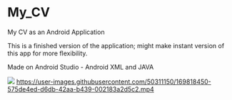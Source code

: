 # My_CV
My CV as an Android Application

This is a finished version of the application; might make instant version of this app for more flexibility.

Made on Android Studio  - Android XML and JAVA

  ![](https://user-images.githubusercontent.com/50311150/169816041-050770ca-13b9-4ca4-a67e-bdd5981f4fda.gif)
  https://user-images.githubusercontent.com/50311150/169818450-575de4ed-d6db-42aa-b439-002183a2d5c2.mp4
 






